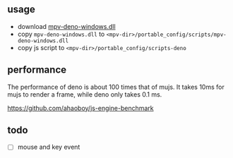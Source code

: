 ## usage

- download [mpv-deno-windows.dll](https://github.com/mpv-easy/mpv-easy/releases)
- copy `mpv-deno-windows.dll` to `<mpv-dir>/portable_config/scripts/mpv-deno-windows.dll`
- copy js script to `<mpv-dir>/portable_config/scripts-deno`

## performance

The performance of deno is about 100 times that of mujs. It takes 10ms for mujs to render a frame, while deno only takes 0.1 ms.

https://github.com/ahaoboy/js-engine-benchmark

## todo
- [ ] mouse and key event